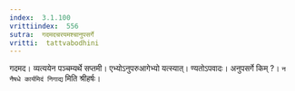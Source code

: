 ```yaml
---
index:  3.1.100
vrittiindex:  556
sutra:  गदमदचरयमश्चानुपसर्गे
vritti:  tattvabodhini 
---
```


गदमद। व्यत्ययेन पञ्चम्यर्थे सप्तमी। एभ्योऽनुपरुआगेभ्यो यत्स्यात्। ण्यतोऽपवादः। अनुपसर्गे किम् ?। `न नैषधे कार्यमिदं निगाद्य` मिति श्रीहर्षः। 

